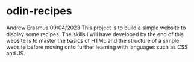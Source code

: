 # odin-recipes
Andrew Erasmus
09/04/2023
This project is to build a simple website to display some recipes.
The skills I will have developed by the end of this website is to master the basics of 
HTML and the structure of a simple website before moving onto further learning
with languages such as CSS and JS.
